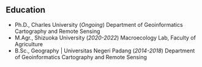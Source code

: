 ## Education
- Ph.D., Charles University (_Ongoing_)
  Department of Geoinformatics Cartography and Remote Sensing               		
- M.Agr., Shizuoka University (_2020-2022_)
  Macroecology Lab, Faculty of Agriculture             		
- B.Sc., Geography | Universitas Negeri Padang (_2014-2018_)
  Department of Geoinformatics Cartography and Remote Sensing 
